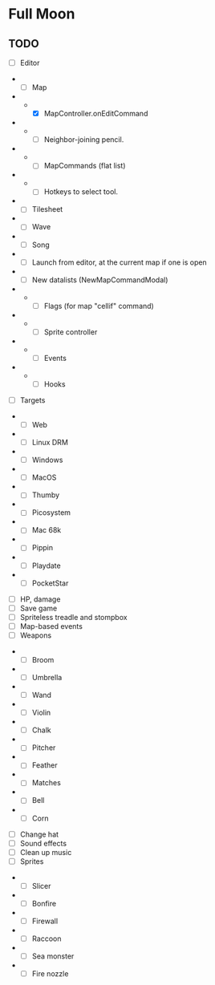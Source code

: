 # Full Moon

## TODO

- [ ] Editor
- - [ ] Map
- - - [x] MapController.onEditCommand
- - - [ ] Neighbor-joining pencil.
- - - [ ] MapCommands (flat list)
- - - [ ] Hotkeys to select tool.
- - [ ] Tilesheet
- - [ ] Wave
- - [ ] Song
- - [ ] Launch from editor, at the current map if one is open
- - [ ] New datalists (NewMapCommandModal)
- - - [ ] Flags (for map "cellif" command)
- - - [ ] Sprite controller
- - - [ ] Events
- - - [ ] Hooks
- [ ] Targets
- - [ ] Web
- - [ ] Linux DRM
- - [ ] Windows
- - [ ] MacOS
- - [ ] Thumby
- - [ ] Picosystem
- - [ ] Mac 68k
- - [ ] Pippin
- - [ ] Playdate
- - [ ] PocketStar
- [ ] HP, damage
- [ ] Save game
- [ ] Spriteless treadle and stompbox
- [ ] Map-based events
- [ ] Weapons
- - [ ] Broom
- - [ ] Umbrella
- - [ ] Wand
- - [ ] Violin
- - [ ] Chalk
- - [ ] Pitcher
- - [ ] Feather
- - [ ] Matches
- - [ ] Bell
- - [ ] Corn
- [ ] Change hat
- [ ] Sound effects
- [ ] Clean up music
- [ ] Sprites
- - [ ] Slicer
- - [ ] Bonfire
- - [ ] Firewall
- - [ ] Raccoon
- - [ ] Sea monster
- - [ ] Fire nozzle
